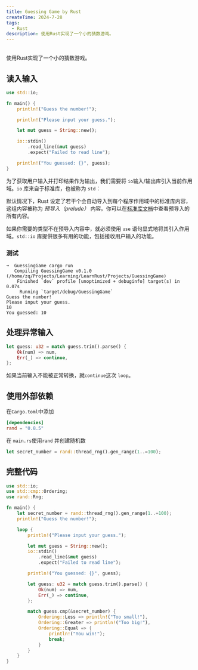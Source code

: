 ```yaml
---
title: Guessing Game by Rust
createTime: 2024-7-28
tags:
  - Rust
description: 使用Rust实现了一个小的猜数游戏。
---
```

<br> 使用Rust实现了一个小的猜数游戏。
<!-- more -->

## 读入输入

```rust
use std::io;

fn main() {
    println!("Guess the number!");

    println!("Please input your guess.");

    let mut guess = String::new();

    io::stdin()
        .read_line(&mut guess)
        .expect("Failed to read line");

    println!("You guessed: {}", guess);
}
```

为了获取用户输入并打印结果作为输出，我们需要将 `io`输入/输出库引入当前作用域。`io` 库来自于标准库，也被称为 `std`：

默认情况下，Rust 设定了若干个会自动导入到每个程序作用域中的标准库内容，这组内容被称为 _预导入（prelude）_ 内容。你可以在[标准库文档](https://doc.rust-lang.org/std/prelude/index.html)中查看预导入的所有内容。

如果你需要的类型不在预导入内容中，就必须使用 `use` 语句显式地将其引入作用域。`std::io` 库提供很多有用的功能，包括接收用户输入的功能。

### 测试

```shell
➜  GuessingGame cargo run
   Compiling GuessingGame v0.1.0 (/home/zq/Projects/Learning/LearnRust/Projects/GuessingGame)
    Finished `dev` profile [unoptimized + debuginfo] target(s) in 0.07s
     Running `target/debug/GuessingGame`
Guess the number!
Please input your guess.
10
You guessed: 10
```

## 处理异常输入

```rust
let guess: u32 = match guess.trim().parse() {
	Ok(num) => num,
	Err(_) => continue,
};
```

 如果当前输入不能被正常转换，就`continue`这次 `loop`。

## 使用外部依赖

在`Cargo.toml`中添加

```toml
[dependencies]
rand = "0.8.5"
```

在 `main.rs`使用`rand` 并创建随机数

```rust
let secret_number = rand::thread_rng().gen_range(1..=100);
```

## 完整代码

```rust
use std::io;
use std::cmp::Ordering;
use rand::Rng;

fn main() {
    let secret_number = rand::thread_rng().gen_range(1..=100);
    println!("Guess the number!");

    loop {
        println!("Please input your guess.");

        let mut guess = String::new();
        io::stdin()
            .read_line(&mut guess)
            .expect("Failed to read line");

        println!("You guessed: {}", guess);

        let guess: u32 = match guess.trim().parse() {
            Ok(num) => num,
            Err(_) => continue,
        };

        match guess.cmp(&secret_number) {
            Ordering::Less => println!("Too small!"),
            Ordering::Greater => println!("Too big!"),
            Ordering::Equal => {
                println!("You win!");
                break;
            }
        }
    }
}

```
